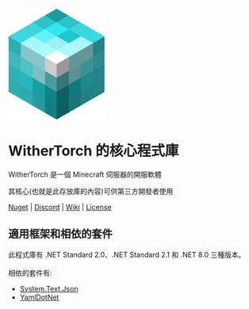 ![WitherTorch Core Icon](withertorch_core.png)
# WitherTorch 的核心程式庫

WitherTorch 是一個 Minecraft 伺服器的開服軟體

其核心(也就是此存放庫的內容)可供第三方開發者使用

[Nuget](https://www.nuget.org/packages/WitherTorch.Core) | [Discord](https://discord.gg/F7YNJ5m) | [Wiki](../../wiki) | [License](LICENSE)

## 適用框架和相依的套件
此程式庫有 .NET Standard 2.0、.NET Standard 2.1 和 .NET 8.0 三種版本。<br/>
<br/>
相依的套件有:
<ul>
  <li><a href="https://learn.microsoft.com/en-us/dotnet/api/system.text.json">System.Text.Json</a></li>
  <li><a href="https://github.com/aaubry/YamlDotNet">YamlDotNet</a></li>
</ul>
